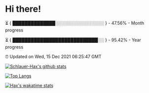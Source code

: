 # Hi there!

⏳ { ██████████████░░░░░░░░░░░░░░░░ } - 47.56% - Month progress

⏳ { ████████████████████████████░░ } - 95.42% - Year progress

⏰ Updated on Wed, 15 Dec 2021 06:25:47 GMT


[![Schlauer-Hax's github stats](https://github-readme-stats.vercel.app/api?username=Schlauer-Hax&show_icons=true&theme=dark&count_private=true)](https://github.com/Schlauer-Hax)


[![Top Langs](https://github-readme-stats.vercel.app/api/top-langs/?username=Schlauer-Hax&layout=compact&theme=dark)](https://github.com/Schlauer-Hax?tab=repositories)


[![Hax's wakatime stats](https://github-readme-stats.vercel.app/api/wakatime?username=Hax&theme=dark)](https://wakatime.com/@Hax)

